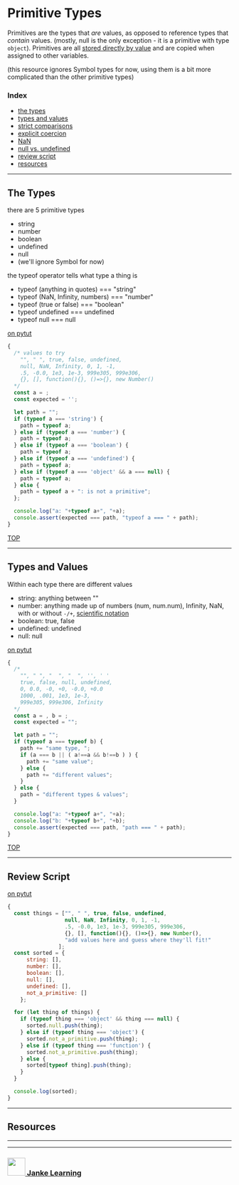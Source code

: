 # Primitive Types

Primitives are the types that _are_ values, as opposed to reference types that _contain_ values. (mostly, null is the only exception - it is a primitive with type ```object```).  Primitives are all [stored directly by value](https://github.com/janke-learning/reference-vs-value) and are copied when assigned to other variables.

(this resource ignores Symbol types for now, using them is a bit more complicated than the other primitive types)

### Index
* [the types](#the-types)
* [types and values](#types-and-values)
* [strict comparisons](./strict-comparisons)
* [explicit coercion](./explicit-coercion.md)
* [NaN](./nan.md)
* [null vs. undefined](./null-vs-undefined.md)
* [review script](#review-script)
* [resources](#resources)

---

## The Types

there are 5 primitive types
* string
* number
* boolean
* undefined
* null
* (we'll ignore Symbol for now)

the typeof operator tells what type a thing is
* typeof (anything in quotes) === "string"
* typeof (NaN, Infinity, numbers) === "number"
* typeof (true or false) === "boolean"
* typeof undefined === undefined
* typeof null === null

[on pytut](http://www.pythontutor.com/live.html#code=/*%20values%20to%20try%0A%20%20%22%22,%20%22%20%22,%20true,%20false,%20undefined,%20%0A%20%20null,%20NaN,%20Infinity,%200,%201,%20-1,%20%0A%20%20.5,%20-0.0,%201e3,%201e-3,%20999e305,%20999e306,%0A%20%20%7B%7D,%20%5B%5D,%20function%28%29%7B%7D,%20%28%29%3D%3E%7B%7D,%20new%20Number%28%29%0A*/%0Aconst%20a%20%3D%20%3B%0Aconst%20expected%20%3D%20''%3B%0A%0Alet%20path%20%3D%20%22%22%3B%0Aif%20%28typeof%20a%20%3D%3D%3D%20'string'%29%20%7B%0A%20%20path%20%3D%20typeof%20a%3B%0A%7D%20else%20if%20%28typeof%20a%20%3D%3D%3D%20'number'%29%20%7B%0A%20%20path%20%3D%20typeof%20a%3B%0A%7D%20else%20if%20%28typeof%20a%20%3D%3D%3D%20'boolean'%29%20%7B%0A%20%20path%20%3D%20typeof%20a%3B%0A%7D%20else%20if%20%28typeof%20a%20%3D%3D%3D%20'undefined'%29%20%7B%0A%20%20path%20%3D%20typeof%20a%3B%0A%7D%20else%20if%20%28typeof%20a%20%3D%3D%3D%20'object'%20%26%26%20a%20%3D%3D%3D%20null%29%20%7B%0A%20%20path%20%3D%20typeof%20a%3B%0A%7D%20else%20%7B%0A%20%20path%20%3D%20typeof%20a%20%2B%20%22%3A%20is%20not%20a%20primitive%22%3B%0A%7D%3B%0A%0Aconsole.assert%28expected%20%3D%3D%3D%20type,%20%22typeof%20a%20%3D%3D%3D%20%22%20%2B%20type%29%3B&cumulative=false&heapPrimitives=nevernest&mode=display&origin=opt-live.js&py=js&rawInputLstJSON=%5B%5D&textReferences=false)
```js
{
  /* values to try
    "", " ", true, false, undefined, 
    null, NaN, Infinity, 0, 1, -1, 
    .5, -0.0, 1e3, 1e-3, 999e305, 999e306,
    {}, [], function(){}, ()=>{}, new Number()
  */
  const a = ;
  const expected = '';

  let path = "";
  if (typeof a === 'string') {
    path = typeof a;
  } else if (typeof a === 'number') {
    path = typeof a;
  } else if (typeof a === 'boolean') {
    path = typeof a;
  } else if (typeof a === 'undefined') {
    path = typeof a;
  } else if (typeof a === 'object' && a === null) {
    path = typeof a;
  } else {
    path = typeof a + ": is not a primitive";
  };

  console.log("a: "+typeof a+", "+a);
  console.assert(expected === path, "typeof a === " + path);
}
```

[TOP](#primitive-types)

---

## Types and Values


Within each type there are different values
* string: anything between ""
* number: anything made up of numbers (num, num.num), Infinity, NaN, with or without ```-/+```, [scientific notation](http://www.java2s.com/Tutorials/Javascript/Javascript_Tutorial/Data_Type/How_to_write_Scientific_notation_literal_in_Javascript.htm)
* boolean: true, false
* undefined: undefined
* null: null 

[on pytut](http://www.pythontutor.com/live.html#code=/*%0A%20%20%22%22,%20%22%20%22,%20%22%20%20%22,%20%22%20%20%22,%20'',%20'%20'%0A%20%20true,%20false,%20null,%20undefined,%20%0A%20%200,%200.0,%20-0,%20%2B0,%20-0.0,%20%2B0.0%0A%20%201000,%20.001,%201e3,%201e-3,%20%0A%20%20999e305,%20999e306,%20Infinity%0A*/%0Aconst%20a%20%3D%20,%20b%20%3D%20%3B%0Aconst%20expected%20%3D%20%22%22%3B%0A%0Alet%20path%20%3D%20%22%22%3B%0Aif%20%28typeof%20a%20%3D%3D%3D%20typeof%20b%29%20%7B%0A%20%20path%20%2B%3D%20%22same%20type,%20%22%3B%0A%20%20if%20%28a%20%3D%3D%3D%20b%20%7C%7C%20%28%20a!%3D%3Da%20%26%26%20b!%3D%3Db%20%29%20%29%20%7B%0A%20%20%20%20path%20%2B%3D%20%22same%20value%22%3B%0A%20%20%7D%20else%20%7B%0A%20%20%20%20path%20%2B%3D%20%22different%20values%22%3B%0A%20%20%7D%0A%7D%20else%20%7B%0A%20%20path%20%3D%20%22different%20types%20%26%20values%22%3B%0A%7D%0A%0Aconsole.log%28%22a%3A%20%22%2Btypeof%20a%2B%22,%20%22%2Ba%29%3B%0Aconsole.log%28%22b%3A%20%22%2Btypeof%20b%2B%22,%20%22%2Bb%29%3B%20%0Aconsole.assert%28expected%20%3D%3D%3D%20path,%20%22path%20%3D%3D%3D%20%22%20%2B%20path%29%3B%0A&cumulative=false&curInstr=27&heapPrimitives=nevernest&mode=display&origin=opt-live.js&py=js&rawInputLstJSON=%5B%5D&textReferences=false)
```js
{
  /*
    "", " ", "  ", "  ", '', ' '
    true, false, null, undefined, 
    0, 0.0, -0, +0, -0.0, +0.0
    1000, .001, 1e3, 1e-3, 
    999e305, 999e306, Infinity
  */
  const a = , b = ;
  const expected = "";

  let path = "";
  if (typeof a === typeof b) {
    path += "same type, ";
    if (a === b || ( a!==a && b!==b ) ) {
      path += "same value";
    } else {
      path += "different values";
    }
  } else {
    path = "different types & values";
  }

  console.log("a: "+typeof a+", "+a);
  console.log("b: "+typeof b+", "+b); 
  console.assert(expected === path, "path === " + path);
}
```

[TOP](#primitive-types)

---

## Review Script

[on pytut](http://www.pythontutor.com/live.html#code=const%20things%20%3D%20%5B%22%22,%20%22%20%22,%20true,%20false,%20undefined,%20%0A%20%20%20%20%20%20%20%20%20%20%20%20%20%20%20%20null,%20NaN,%20Infinity,%200,%201,%20-1,%20%0A%20%20%20%20%20%20%20%20%20%20%20%20%20%20%20%20.5,%20-0.0,%201e3,%201e-3,%20999e305,%20999e306,%0A%20%20%20%20%20%20%20%20%20%20%20%20%20%20%20%20%7B%7D,%20%5B%5D,%20function%28%29%7B%7D,%20%28%29%3D%3E%7B%7D,%20new%20Number%28%29%5D%3B%0Aconst%20sorted%20%3D%20%7B%0A%20%20%20%20string%3A%20%5B%5D,%0A%20%20%20%20number%3A%20%5B%5D,%0A%20%20%20%20boolean%3A%20%5B%5D,%0A%20%20%20%20null%3A%20%5B%5D,%0A%20%20%20%20undefined%3A%20%5B%5D,%0A%20%20%20%20not_a_primitive%3A%20%5B%5D%0A%20%20%7D%3B%20%0A%0Afor%20%28let%20thing%20of%20things%29%20%7B%0A%20%20if%20%28typeof%20thing%20%3D%3D%3D%20'object'%20%26%26%20thing%20%3D%3D%3D%20null%29%20%7B%0A%20%20%20%20sorted.null.push%28thing%29%3B%0A%20%20%7D%20else%20if%20%28typeof%20thing%20%3D%3D%3D%20'object'%29%20%7B%0A%20%20%20%20sorted.not_a_primitive.push%28thing%29%3B%0A%20%20%7D%20else%20if%20%28typeof%20thing%20%3D%3D%3D%20'function'%29%20%7B%0A%20%20%20%20sorted.not_a_primitive.push%28thing%29%3B%0A%20%20%7D%20else%20%7B%0A%20%20%20%20sorted%5Btypeof%20thing%5D.push%28thing%29%3B%0A%20%20%7D%0A%7D%0A%0Aconsole.log%28sorted%29%3B&cumulative=false&heapPrimitives=nevernest&mode=display&origin=opt-live.js&py=js&rawInputLstJSON=%5B%5D&textReferences=false)
```js
{
  const things = ["", " ", true, false, undefined, 
                  null, NaN, Infinity, 0, 1, -1, 
                  .5, -0.0, 1e3, 1e-3, 999e305, 999e306,
                  {}, [], function(){}, ()=>{}, new Number(),
                  "add values here and guess where they'll fit!"
                ];
  const sorted = {
      string: [],
      number: [],
      boolean: [],
      null: [],
      undefined: [],
      not_a_primitive: []
    }; 

  for (let thing of things) {
    if (typeof thing === 'object' && thing === null) {
      sorted.null.push(thing);
    } else if (typeof thing === 'object') {
      sorted.not_a_primitive.push(thing);
    } else if (typeof thing === 'function') {
      sorted.not_a_primitive.push(thing);
    } else {
      sorted[typeof thing].push(thing);
    }
  }

  console.log(sorted);
}
```

---

## Resources



___
___
### <a href="http://janke-learning.org" target="_blank"><img src="https://user-images.githubusercontent.com/18554853/50098409-22575780-021c-11e9-99e1-962787adaded.png" width="40" height="40"></img> Janke Learning</a>

